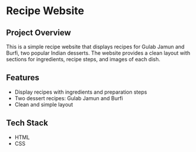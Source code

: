 # Recipe Website

## Project Overview
This is a simple recipe website that displays recipes for Gulab Jamun and Burfi, two popular Indian desserts. The website provides a clean layout with sections for ingredients, recipe steps, and images of each dish.

## Features
- Display recipes with ingredients and preparation steps
- Two dessert recipes: Gulab Jamun and Burfi
- Clean and simple layout
  
## Tech Stack
- HTML
- CSS
